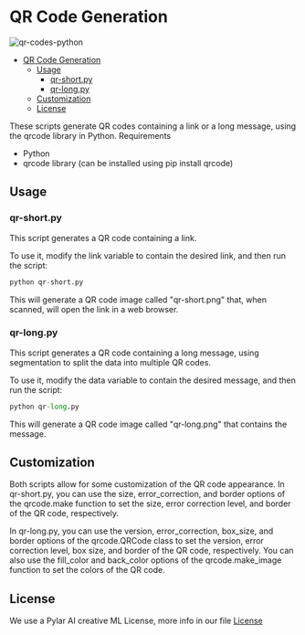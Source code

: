 # QR Code Generation

![qr-codes-python](https://user-images.githubusercontent.com/5947268/211444197-0dd85aa6-8963-484e-87c8-cf7b111ab2d8.png)

- [QR Code Generation](#qr-code-generation)
  - [Usage](#usage)
    - [qr-short.py](#qr-shortpy)
    - [qr-long.py](#qr-longpy)
  - [Customization](#customization)
  - [License](#license)

These scripts generate QR codes containing a link or a long message, using the qrcode library in Python.
Requirements

- Python
- qrcode library (can be installed using pip install qrcode)

## Usage

### qr-short.py

This script generates a QR code containing a link.

To use it, modify the link variable to contain the desired link, and then run the script:

```python
python qr-short.py
```

This will generate a QR code image called "qr-short.png" that, when scanned, will open the link in a web browser.

### qr-long.py

This script generates a QR code containing a long message, using segmentation to split the data into multiple QR codes.

To use it, modify the data variable to contain the desired message, and then run the script:

```python
python qr-long.py
```

This will generate a QR code image called "qr-long.png" that contains the message.

## Customization

Both scripts allow for some customization of the QR code appearance. In qr-short.py, you can use the size, error_correction, and border options of the qrcode.make function to set the size, error correction level, and border of the QR code, respectively.

In qr-long.py, you can use the version, error_correction, box_size, and border options of the qrcode.QRCode class to set the version, error correction level, box size, and border of the QR code, respectively. You can also use the fill_color and back_color options of the qrcode.make_image function to set the colors of the QR code.

## License

We use a Pylar AI creative ML License, more info in our file [License](LICENSE.md)
